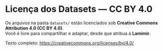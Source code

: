# Licença dos Datasets — CC BY 4.0

Os arquivos na pasta `datasets/` estão licenciados sob **Creative Commons Attribution 4.0 (CC BY 4.0)**.  
Você é livre para compartilhar e adaptar, desde que atribua à **Lamimir**.

Texto completo: https://creativecommons.org/licenses/by/4.0/
